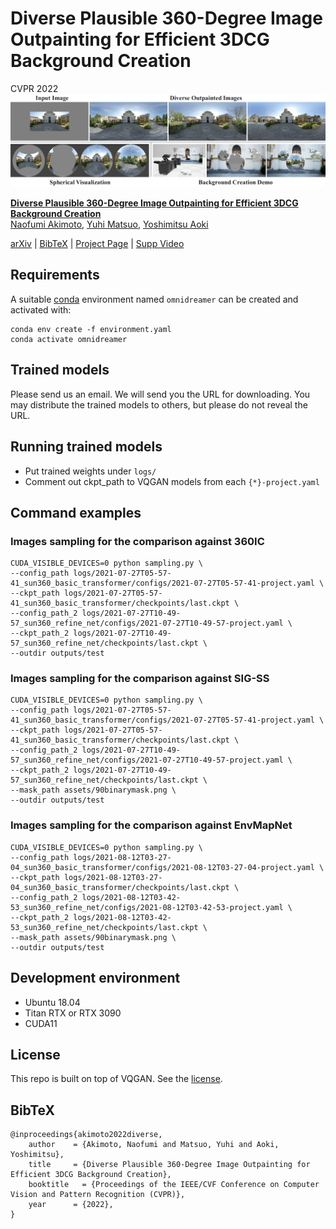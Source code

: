 # Diverse Plausible 360-Degree Image Outpainting for Efficient 3DCG Background Creation
CVPR 2022
![teaser](assets/teaser.png)

[**Diverse Plausible 360-Degree Image Outpainting for Efficient 3DCG Background Creation**](https://akmtn.github.io/omni-dreamer/)<br/>
[Naofumi Akimoto](https://akmtn.github.io/resume.pdf), 
[Yuhi Matsuo](https://ishyuhi.github.io/ImsoHappyYuhi),
[Yoshimitsu Aoki](https://aoki-medialab.jp/home-en/)<br/>


[arXiv](http://arxiv.org/abs/2203.14668) | [BibTeX](#bibtex) | [Project Page](https://akmtn.github.io/omni-dreamer/) | [Supp Video](https://www.youtube.com/watch?v=FxfudEt_Fds)

## Requirements
A suitable [conda](https://conda.io/) environment named `omnidreamer` can be created
and activated with:

```
conda env create -f environment.yaml
conda activate omnidreamer
```


## Trained models
Please send us an email. We will send you the URL for downloading. You may distribute the trained models to others, but please do not reveal the URL.


## Running trained models
- Put trained weights under `logs/`
- Comment out ckpt_path to VQGAN models from each `{*}-project.yaml`


## Command examples
### Images sampling for the comparison against 360IC
```
CUDA_VISIBLE_DEVICES=0 python sampling.py \
--config_path logs/2021-07-27T05-57-41_sun360_basic_transformer/configs/2021-07-27T05-57-41-project.yaml \
--ckpt_path logs/2021-07-27T05-57-41_sun360_basic_transformer/checkpoints/last.ckpt \
--config_path_2 logs/2021-07-27T10-49-57_sun360_refine_net/configs/2021-07-27T10-49-57-project.yaml \
--ckpt_path_2 logs/2021-07-27T10-49-57_sun360_refine_net/checkpoints/last.ckpt \
--outdir outputs/test
```

### Images sampling for the comparison against SIG-SS
```
CUDA_VISIBLE_DEVICES=0 python sampling.py \
--config_path logs/2021-07-27T05-57-41_sun360_basic_transformer/configs/2021-07-27T05-57-41-project.yaml \
--ckpt_path logs/2021-07-27T05-57-41_sun360_basic_transformer/checkpoints/last.ckpt \
--config_path_2 logs/2021-07-27T10-49-57_sun360_refine_net/configs/2021-07-27T10-49-57-project.yaml \
--ckpt_path_2 logs/2021-07-27T10-49-57_sun360_refine_net/checkpoints/last.ckpt \
--mask_path assets/90binarymask.png \
--outdir outputs/test
```


### Images sampling for the comparison against EnvMapNet
```
CUDA_VISIBLE_DEVICES=0 python sampling.py \
--config_path logs/2021-08-12T03-27-04_sun360_basic_transformer/configs/2021-08-12T03-27-04-project.yaml \
--ckpt_path logs/2021-08-12T03-27-04_sun360_basic_transformer/checkpoints/last.ckpt \
--config_path_2 logs/2021-08-12T03-42-53_sun360_refine_net/configs/2021-08-12T03-42-53-project.yaml \
--ckpt_path_2 logs/2021-08-12T03-42-53_sun360_refine_net/checkpoints/last.ckpt \
--mask_path assets/90binarymask.png \
--outdir outputs/test
```


## Development environment
- Ubuntu 18.04
- Titan RTX or RTX 3090
- CUDA11


## License
This repo is built on top of VQGAN. See the [license](https://github.com/CompVis/taming-transformers/blob/master/License.txt).


## BibTeX
```
@inproceedings{akimoto2022diverse,
    author    = {Akimoto, Naofumi and Matsuo, Yuhi and Aoki, Yoshimitsu},
    title     = {Diverse Plausible 360-Degree Image Outpainting for Efficient 3DCG Background Creation},
    booktitle   = {Proceedings of the IEEE/CVF Conference on Computer Vision and Pattern Recognition (CVPR)},
    year      = {2022},
}
```